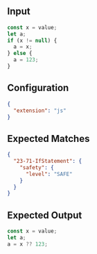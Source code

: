 
## Input
```javascript input
const x = value;
let a;
if (x != null) {
  a = x;
} else {
  a = 123;
}
```

## Configuration
```json configuration
{
  "extension": "js"
}
```

## Expected Matches
```json expected matches
{
  "23-71-IfStatement": {
    "safety": {
      "level": "SAFE"
    }
  }
}
```

## Expected Output
```javascript expected output
const x = value;
let a;
a = x ?? 123;
```
